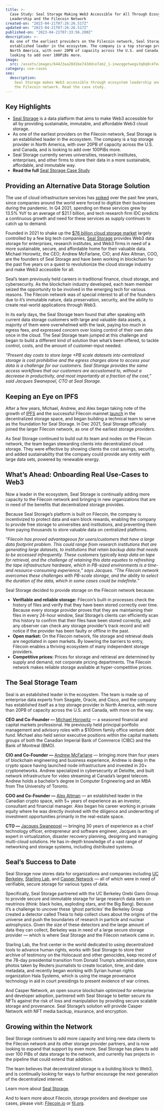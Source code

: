 ```yaml
---
title: >-
  Case Study: Seal Storage Making Web3 Accessible for All Through Ecosystem
  Leadership and the Filecoin Network
created-on: "2023-04-21T07:26:26.517Z"
updated-on: "2023-04-21T07:26:26.517Z"
published-on: "2023-04-21T07:33:56.200Z"
description: >-
  As one of the earliest providers on the Filecoin network, Seal Storage is an
  established leader in the ecosystem. The company is a top storage provider in
  North America, with over 20PB of capacity across the U.S. and Canada, and is
  looking to add over 100PiBs more.
image:
  src: /assets/images/64423aa28d1be743ddce7ab2_1-inwzqgetwegv3q8q0c4fea.webp
category: use-cases
seo:
  description:
    Seal Storage makes Web3 accessible through ecosystem leadership and
    the Filecoin network. Read the case study.
---
```


## Key Highlights

- [Seal Storage](/ecosystem-explorer/seal-storage) is a data platform that aims to make Web3 accessible for all by providing sustainable, immutable, and affordable Web3 cloud storage.
- As one of the earliest providers on the Filecoin network, Seal Storage is an established leader in the ecosystem. The company is a top storage provider in North America, with over 20PB of capacity across the U.S. and Canada, and is looking to add over 100PiBs more.
- Seal Storage currently serves universities, research institutes, enterprises, and other firms to store their data in a more sustainable, affordable, and immutable way.
- **Read the full** [Seal Storage Case Study](https://fil-foundation.on.fleek.co/hosting/FF-CaseStudy-SealStorage.pdf)

## Providing an Alternative Data Storage Solution

The use of cloud infrastructure services has [spiked](https://www.idc.com/getdoc.jsp?containerId=IDC_P31615) over the past few years, since companies around the world were forced to digitize their businesses during the pandemic. In Q4 2021, spending on these services grew by 13.5% YoY to an average of $21.1 billion, and tech research firm IDC predicts a continuous growth and need for these services as supply continues to catch up to demand.

Founded in 2021 to shake up the [$76 billion cloud storage market](https://www.fortunebusinessinsights.com/cloud-storage-market-102773) largely controlled by a few big tech companies, [Seal Storage](https://sealstorage.io/) provides Web3 data storage for enterprises, research institutes, and Web3 firms in need of a more sustainable, secure, and affordable home for their valuable data. Michael Horowitz, the CEO; Andrew McFarlane, CIO; and Alex Altman, COO, are the founders of Seal Storage and have been working in blockchain for the past five years on a quest to revolutionize the cloud storage industry and make Web3 accessible for all.

Seal’s team previously held careers in traditional finance, cloud storage, and cybersecurity. As the blockchain industry developed, each team member seized the opportunity to be involved in the emerging tech for various reasons. The Filecoin network was of special interest to all of the founders due to it’s immutable nature, data preservation, security, and the ability to create real-world applications through Web3.

In its early days, the Seal Storage team found that after speaking with current data storage customers with large and valuable data assets, a majority of them were overwhelmed with the task, paying too much in egress fees, and expressed concern over losing control of their own data once in the cloud. The Seal Storage team jumped at this challenge and began to build a different kind of solution than what’s been offered, to tackle control, costs, and the amount of customer-input needed.

_“Present day costs to store large +PB scale datasets into centralized storage is cost prohibitive and the egress charges alone to access your data is a challenge for our customers. Seal Storage provides the same access workflows that our customers are accustomed to, without a decrease in productivity, and most importantly at a fraction of the cost,” said Jacques Swanepoel, CTO at Seal Storage._

## Keeping an Eye on IPFS

After a few years, Michael, Andrew, and Alex began taking note of the growth of [IPFS](https://ipfs.tech/) and the successful Filecoin mainnet [launch](https://filecoin.io/blog/posts/filecoin-mainnet-is-live/) in the decentralized storage space, and began building a technical team to serve as the foundation for Seal Storage. In Dec 2021, Seal Storage officially joined the larger Filecoin network, as one of the earliest storage providers.

As Seal Storage continued to build out its team and nodes on the Filecon network, the team began stewarding clients into decentralized cloud storage. They were effective by showing clients the cost savings, security, and added sustainability that the company could provide any entity with large data sets, powered by renewable energy.

## What’s Ahead: Onboarding Real Use-Cases to Web3

Now a leader in the ecosystem, Seal Storage is continually adding more capacity to the Filecoin network and bringing in new organizations that are in need of the benefits that decentralized storage provides.

Because Seal Storage’s platform is built on Filecoin, the company is incentivized to protect data and earn block rewards, enabling the company to provide free storage to universities and institutions, and preventing them from paying thousands to store valuable data on centralized platforms.

_“Filecoin has proved advantageous for users/customers that have a large data footprint problem. This could range from research institutions that are generating large datasets, to institutions that retain backup data that needs to be accessed infrequently. These customers typically keep data on tape for retrieval, and the challenge of retaining this data equates to refreshing the tape infrastructure hardware, which in PB-sized environments is a time- and resource-consuming experience,” says Jacques. “The Filecoin network overcomes these challenges with PB-scale storage, and the ability to select the duration of the data, which in some cases could be indefinite.”_

Seal Storage decided to provide storage on the Filecoin network because:

- **Verifiable and reliable storage:** Filecoin’s built-in processes check the history of files and verify that they have been stored correctly over time. Because every storage provider proves that they are maintaining their files in every 24-hour window, Seal Storage’s clients can efficiently scan this history to confirm that their files have been stored correctly, and any observer can check any storage provider’s track record and will notice if the provider has been faulty or offline in the past.
- **Open market:** On the Filecoin network, file storage and retrieval deals are negotiated in open markets. By lowering the barriers to entry, Filecoin enables a thriving ecosystem of many independent storage providers.
- **Competitive prices:** Prices for storage and retrieval are determined by supply and demand, not corporate pricing departments. The Filecoin network makes reliable storage available at hyper-competitive prices.

## The Seal Storage Team

Seal is an established leader in the ecosystem. The team is made up of enterprise data experts from Seagate, Oracle, and Cisco, and the company has established itself as a top storage provider in North America, with more than 20PB of capacity across the U.S. and Canada, with more on the way.

**CEO and Co-Founder —** [Michael Horowitz](https://www.linkedin.com/in/michael-horowitz-870aa036/) — a seasoned financial and capital markets professional. He previously held principal portfolio management and advisory roles with a $100mm family office venture debt fund. Michael also held senior executive positions within the capital markets groups of both the Canadian Imperial Bank of Commerce (CIBC) and the Bank of Montreal (BMO).

**CIO and Co-Founder —** [Andrew McFarlane](https://www.linkedin.com/in/mcfarlaneandrew/) — bringing more than four years of blockchain engineering and business experience, Andrew is deep in the crypto space having launched node infrastructure and invested in 20+ cryptonetworks. Andrew specialized in cybersecurity at Deloitte, and built network infrastructure for video streaming at Canada’s largest telecom. Andrew holds a bachelor’s degree in Computer Engineering and an MBA from The University of Toronto.

**COO and Co-Founder —** [Alex Altman](https://www.linkedin.com/in/alex-altman-1b9499134/) — an established leader in the Canadian crypto space, with 5+ years of experience as an investor, consultant and financial manager. Alex began his career working in private equity where he was directly involved with the diligence and underwriting of investment opportunities primarily in the real-estate space.

**CTO —** [Jacques Swanepoel](https://www.linkedin.com/in/jacques-swanepoel/) — bringing 30 years of experience as a chief technology officer, entrepreneur and software engineer, Jacques is an expert in virtualization, disaster recovery planning, designing and managing multi-cloud solutions. He has in-depth knowledge of a vast range of networking and storage systems, including distributed systems.

## Seal’s Success to Date

Seal Storage now stores data for organizations and companies including [UC Berkeley](https://www.newswire.ca/news-releases/uc-berkeley-engages-seal-storage-web3-technology-to-advance-innovative-neutrino-physics-research-883282087.html), [Starling Lab,](https://www.starlinglab.org/) and [Casper Network](https://casperlabs.io/) — all of which were in need of verifiable, secure storage for various types of data.

Specifically, Seal Storage partnered with the UC Berkeley Orebi Gann Group to provide secure and immutable storage for large research data sets on neutrinos (think: black holes, exploding stars, and the Big Bang). Because it’s a challenge to uncover these ‘ghost particles’ the Berkeley Group created a detector called Theia to help collect clues about the origins of the universe and push the boundaries of research in particle and nuclear astrophysics. Given the size of these detectors and the large amount of data they can collect, Berkeley was in need of a large secure storage provider — which is where Seal Storage and the Filecoin network came in.

Starling Lab, the first center in the world dedicated to using decentralized tools to advance human rights, works with Seal Storage to store their archive of testimony on the Holocaust and other genocides, keep record of the 78-day presidential transition from Donald Trump’s administration, store photos taken by Reuters journalists to create location, time, and date metadata, and recently began working with Syrian human rights organization Hala Systems, which is using the image provenance technology in aid in court presidings to present evidence of war crimes.

And Casper Network, an open source blockchain optimized for enterprise and developer adoption, partnered with Seal Storage to better secure its NFTs against the risk of loss and manipulation by providing secure scalable storage and provenance. Seal Storage’s solution will provide Casper Network with NFT media backup, insurance, and encryption.

## Growing within the Network

Seal Storage continues to add more capacity and bring new data clients to the Filecoin network and its other storage provider partners, and is now looking to expand that support by even more. Seal Storage has plans to add over 100 PiBs of data storage to the network, and currently has projects in the pipeline that could extend that addition.

The team believes that decentralized storage is a building block to Web3, and is continually looking for ways to further encourage the next generation of the decentralized internet.

Learn more about [Seal Storage](https://sealstorage.io/).

And to learn more about Filecoin, storage providers and developer use cases, please visit: [Filecoin.io](https://filecoin.io/) or [fil.org](/).
